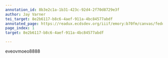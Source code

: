 ```yaml
---
annotation_id: 8b3e2c1a-1b31-423c-92d4-2f70d8729e3f
author: Jay Varner
tei_target: 8e2b6117-b8c6-4aef-911a-4bc84577abdf
annotated_page: https://readux.ecdsdev.org/iiif/emory:b70fm/canvas/fedora:emory:gz6dp
page_index: 1
target: 8e2b6117-b8c6-4aef-911a-4bc84577abdf

---
```

<p>eveovmoeo8888</p>